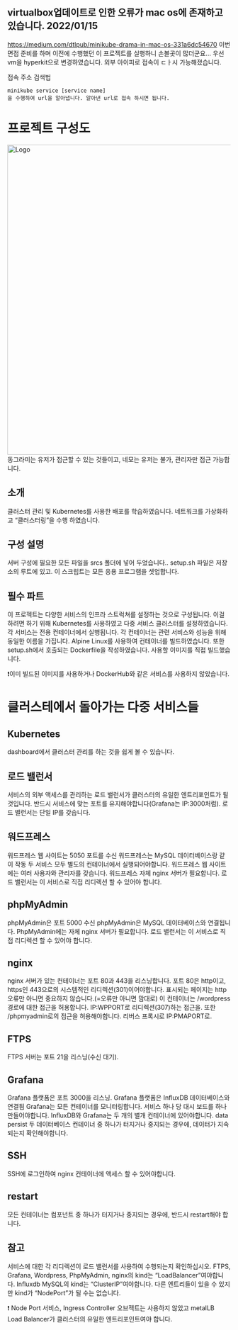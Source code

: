 ## virtualbox업데이트로 인한 오류가 mac os에 존재하고 있습니다. 2022/01/15
https://medium.com/dtlpub/minikube-drama-in-mac-os-331a6dc54670
이번 면접 준비를 하며 이전에 수행했던 이 프로젝트를 실행하니 손볼곳이 많더군요...
우선 vm을 hyperkit으로 변경하였습니다. 외부 아이피로 접속이 ㄷㅏ시 가능해졌습니다.


접속 주소 검색법
~~~
minikube service [service name] 
을 수행하여 url을 알아냅니다. 알아낸 url로 접속 하시면 됩니다.
~~~
# 프로젝트 구성도
<img src="https://user-images.githubusercontent.com/53321189/99756721-1a537100-2b31-11eb-94a1-0cec379337bd.png" width="1000px" height="700px" title="Logo"/>
동그라미는 유저가 접근할 수 있는 것들이고, 네모는 유저는 불가, 관리자만 접근 가능합니다.

## 소개
클러스터 관리 및 Kubernetes를 사용한 배포를 학습하였습니다.
네트워크를 가상화하고 “클러스터링”을 수행 하였습니다.

## 구성 설명
서버 구성에 필요한 모든 파일을 srcs 폴더에 넣어 두었습니다..
setup.sh 파일은 저장소의 루트에 있고. 이 스크립트는 모든 응용 프로그램을 셋업합니다.

## 필수 파트
이 프로젝트는 다양한 서비스의 인프라 스트럭쳐를 설정하는 것으로 구성됩니다. 
이걸 하려면 하기 위해 Kubernetes를 사용하였고 다중 서비스 클러스터를 설정하였습니다.
각 서비스는 전용 컨테이너에서 실행됩니다.
각 컨테이너는 관련 서비스와 성능을 위해  동일한 이름을 가집니다. 
Alpine Linux를 사용하여 컨테이너를 빌드하였습니다.
또한 setup.sh에서 호출되는 Dockerfile을 작성하였습니다.
사용할 이미지를 직접 빌드했습니다.

❗이미 빌드된 이미지를 사용하거나 DockerHub와 같은 서비스를 사용하지 않았습니다.

# 클러스테에서 돌아가는 다중 서비스들 

## Kubernetes
dashboard에서 클러스터 관리를 하는 것을 쉽게 볼 수 있습니다.

## 로드 밸런서
서비스의 외부 액세스를 관리하는 로드 밸런서가 클러스터의 유일한 엔트리포인트가 될 것입니다.
반드시 서비스에 맞는 포트를 유지해야합니다(Grafana는 IP:3000처럼).
로드 밸런서는 단일 IP를 갖습니다.

## 워드프레스
워드프레스 웹 사이트는 5050 포트를 수신
워드프레스는 MySQL 데이터베이스랑 같이 작동
두 서비스 모두 별도의 컨테이너에서 실행되어야합니다.
워드프레스 웹 사이트에는 여러 사용자와 관리자를 갖습니다.
워드프레스 자체 nginx 서버가 필요합니다.
로드 밸런서는 이 서비스로 직접 리디렉션 할 수 있어야 합니다.

## phpMyAdmin
phpMyAdmin은 포트 5000 수신
phpMyAdmin은 MySQL 데이터베이스와 연결됩니다.
PhpMyAdmin에는 자체 nginx 서버가 필요합니다.
로드 밸런서는 이 서비스로 직접 리디렉션 할 수 있어야 합니다.

## nginx
nginx 서버가 있는 컨테이너는 포트 80과 443을 리스닝합니다.
포트 80은 http이고, https인 443으로의 시스템적인 리디렉션(301)이어야합니다.
표시되는 페이지는 http 오류만 아니면 중요하지 않습니다.(=오류만 아니면 맘대로)
이 컨테이너는 /wordpress 경로에 대한 접근을 허용합니다. IP:WPPORT로 리디렉션(307)하는 접근을.
또한 /phpmyadmin로의 접근을 허용해야합니다. 리버스 프록시로 IP:PMAPORT로.

## FTPS
FTPS 서버는 포트 21을 리스닝(수신 대기).

## Grafana
Grafana 플랫폼은 포트 3000을 리스닝.
Grafana 플랫폼은 InfluxDB 데이터베이스와 연결됨
Grafana는 모든 컨테이너를 모니터링합니다.
서비스 하나 당 대시 보드를 하나 만들어야합니다.
InﬂuxDB와 Grafana는 두 개의 별개 컨테이너에 있어야합니다.
data persist
두 데이터베이스 컨테이너 중 하나가 터지거나 중지되는 경우에, 데이터가 지속되는지 확인해야합니다.

## SSH
SSH에 로그인하여 nginx 컨테이너에 액세스 할 수 있어야합니다.

## restart
모든 컨테이너는 컴포넌트 중 하나가 터지거나 중지되는 경우에, 반드시 restart해야 합니다.

## 참고
서비스에 대한 각 리디렉션이 로드 밸런서를 사용하여 수행되는지 확인하십시오.
FTPS, Grafana, Wordpress, PhpMyAdmin, nginx의 kind는 “LoadBalancer”여야합니다.
Inﬂuxdb MySQL의 kind는 “ClusterIP”여야합니다.
다른 엔트리들이 있을 수 있지만 kind가 “NodePort”가 될 수는 없습니다.

❗ Node Port 서비스, Ingress Controller 오브젝트는 사용하지 않았고
metalLB Load Balancer가 클러스터의 유일한 엔트리포인트여야 합니다.
